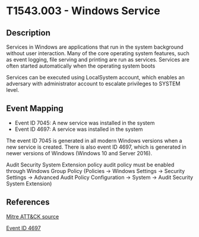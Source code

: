 # T1543.003 - Windows Service

## Description

Services in Windows are applications that run in the system background without user interaction. Many of the core operating system features, such as event logging, file serving and printing are run as services. Services are often started automatically when the operating system boots

Services can be executed using LocalSystem account, which enables an adversary with administrator account to escalate privileges to SYSTEM level.

## Event Mapping

* Event ID 7045: A new service was installed in the system
* Event ID 4697: A service was installed in the system

The event ID 7045 is generated in all modern Windows versions when a new service is created. There is also event ID 4697, which is generated in newer versions of Windows (Windows 10 and Server 2016).

Audit Security System Extension policy audit policy must be enabled through Windows Group Policy (Policies → Windows Settings → Security Settings → Advanced Audit Policy Configuration → System → Audit Security System Extension)

## References

[Mitre ATT&CK source](https://attack.mitre.org/techniques/T1543/003/)


[Event ID 4697](https://docs.microsoft.com/en-us/windows/security/threat-protection/auditing/event-4697)
